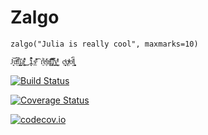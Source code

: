 # Zalgo

```
zalgo("Julia is really cool", maxmarks=10)

J̘̖͝u̖ͫ́l͈̗͒̄į̟̝̇̕͢a͉͖̒ͮ̄͒͜͜ i̬̎̉̂s̲ͣ̂͊͡ r̼͌e̥̊̔ͦ͘a̢͙ͧ̇͝l̢̹̼̑̒͗͞l͌͜y̺͔̓̊ͧ̍ c̻̣͕ͨͬǫ̜ͦͥͬo̝ͦ̈̀l̮̹͍̼̏
```

[![Build Status](https://travis-ci.org/cormullion/Zalgo.jl.svg?branch=master)](https://travis-ci.org/cormullion/Zalgo.jl)

[![Coverage Status](https://coveralls.io/repos/cormullion/Zalgo.jl/badge.svg?branch=master&service=github)](https://coveralls.io/github/cormullion/Zalgo.jl?branch=master)

[![codecov.io](http://codecov.io/github/cormullion/Zalgo.jl/coverage.svg?branch=master)](http://codecov.io/github/cormullion/Zalgo.jl?branch=master)
